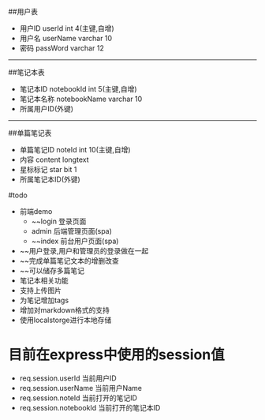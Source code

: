 ##用户表
- 用户ID userId int 4(主键,自增)
- 用户名 userName varchar 10
- 密码 passWord varchar 12
---

##笔记本表
- 笔记本ID notebookId int 5(主键,自增)
- 笔记本名称 notebookName varchar 10
- 所属用户ID(外键)
---

##单篇笔记表
- 单篇笔记ID noteId int 10(主键,自增)
- 内容 content longtext
- 星标标记 star bit 1
- 所属笔记本ID(外键)

#todo
- 前端demo
    - ~~login 登录页面
    - admin 后端管理页面(spa)
    - ~~index 前台用户页面(spa)
- ~~用户登录,用户和管理员的登录做在一起
- ~~完成单篇笔记文本的增删改查
- ~~可以储存多篇笔记
- 笔记本相关功能
- 支持上传图片
- 为笔记增加tags
- 增加对markdown格式的支持
- 使用localstorge进行本地存储
 
# 目前在express中使用的session值
- req.session.userId 当前用户ID
- req.session.userName 当前用户Name
- req.session.noteId 当前打开的笔记ID
- req.session.notebookId 当前打开的笔记本ID
